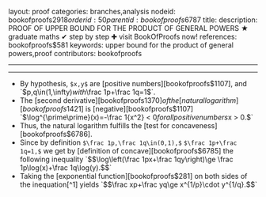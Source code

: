 layout: proof
categories: branches,analysis
nodeid: bookofproofs$2918
orderid: 50
parentid: bookofproofs$6787
title: 
description: PROOF OF UPPER BOUND FOR THE PRODUCT OF GENERAL POWERS ★ graduate maths ✔ step by step ✚ visit BookOfProofs now!
references: bookofproofs$581
keywords: upper bound for the product of general powers,proof
contributors: bookofproofs

---


---

* By hypothesis, `$x,y$` are [positive numbers][bookofproofs$1107], and `$p,q\in(1,\infty)$` with `$\frac 1p+\frac 1q=1$`.
* The [second derivative][bookofproofs$1370] of the [natural logarithm][bookofproofs$1421] is [negative][bookofproofs$1107] `$\log^{\prime\prime}(x)=-\frac 1{x^2} < 0$` for all positive numbers `$x > 0.$` 
* Thus, the natural logarithm fulfills the [test for concaveness][bookofproofs$6786].
* Since by definition `$\frac 1p,\frac 1q\in(0,1),$` `$\frac 1p+\frac 1q=1,$` we get by [definition of concave][bookofproofs$6785] the following inequality `$$\log\left(\frac 1px+\frac 1qy\right)\ge \frac 1p\log(x)+\frac 1q\log(y).$$`
* Taking the [exponential function][bookofproofs$281] on both sides of the inequation[^1] yields 
`$$\frac xp+\frac yq\ge x^{1/p}\cdot y^{1/q}.$$`

[^1]: Note that the exponential function is the inverse function to the logarithm.
